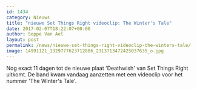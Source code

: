 ```yaml
---
id: 1434
category: Nieuws
title: "nieuwe Set Things Right videoclip: The Winter's Tale"
date: 2017-02-07T18:22:07+00:00
author: Seppe Van Ael
layout: post
permalink: /news/nieuwe-set-things-right-videoclip-the-winters-tale/
image: 14991121_1329777623712886_2313713472425037635_o.jpg
---
```

Nog exact 11 dagen tot de nieuwe plaat 'Deathwish' van Set Things Right uitkomt. De band kwam vandaag aanzetten met een videoclip voor het nummer 'The Winter's Tale'.
